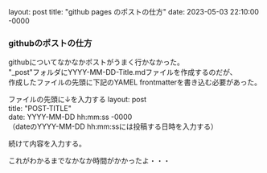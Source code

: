 layout: post
title: "github pages のポストの仕方"
date: 2023-05-03 22:10:00 -0000

### githubのポストの仕方
githubについてなかなかポストがうまく行かなかった。  
"_post"フォルダにYYYY-MM-DD-Title.mdファイルを作成するのだが、  
作成したファイルの先頭に下記のYAMEL frontmatterを書き込む必要があった。

ファイルの先頭に↓を入力する
layout: post  
title: "POST-TITLE"  
date: YYYY-MM-DD hh:mm:ss -0000  
（dateのYYYY-MM-DD hh:mm:ssには投稿する日時を入力する） 

続けて内容を入力する。  

これがわかるまでなかなか時間がかかったよ・・・
